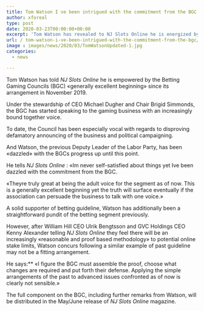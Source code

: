 ```yaml
---
title: Tom Watson I ve been intrigued with the commitment from the BGC
author: xforeal 
type: post
date: 2020-03-23T00:00:00+00:00
excerpt: 'Tom Watson has revealed to NJ Slots Online he is energized by the Betting Gaming Councils (BGC) "generally excellent beginning" since its arrangement in November 2019 '
url: / tom-watson-i-ve-been-intrigued-with-the-commitment-from-the-bgc/
image : images/news/2020/03/TomWatsonUpdated-1.jpg
categories:
  - news

---
```

Tom Watson has told _NJ Slots Online_ he is empowered by the Betting Gaming Councils (BGC) &#171;generally excellent beginning&#187; since its arrangement in November 2019. 

Under the stewardship of CEO Michael Dugher and Chair Brigid Simmonds, the BGC has started speaking to the gaming business with an increasingly bound together voice. 

To date, the Council has been especially vocal with regards to disproving defamatory announcing of the business and political campaigning. 

And Watson, the previous Deputy Leader of the Labor Party, has been &#171;dazzled&#187; with the BGCs progress up until this point. 

He tells _NJ Slots Online_ : &#171;Im never self-satisfied about things yet Ive been dazzled with the commitment from the BGC. 

&#171;Theyre truly great at being the adult voice for the segment as of now. This is a generally excellent beginning yet the truth will surface eventually if the association can persuade the business to talk with one voice.&#187; 

A solid supporter of betting guideline, Watson has additionally been a straightforward pundit of the betting segment previously. 

However, after William Hill CEO Ulrik Bengtsson and GVC Holdings CEO Kenny Alexander telling _NJ Slots Online_ they feel there will be an increasingly &#171;reasonable and proof based methodology&#187; to potential online stake limits, Watson concurs following a similar example of past guideline may not be a fitting arrangement. 

He says:** &#171;I figure the BGC must assemble the proof, choose what changes are required and put forth their defense. Applying the simple arrangements of the past to advanced issues confronted as of now is clearly not sensible.&#187; 

The full component on the BGC, including further remarks from Watson, will be distributed in the May/June release of _NJ Slots Online_ magazine.